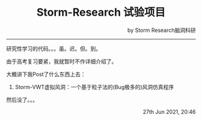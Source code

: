<h1 align="center">Storm-Research 试验项目</h1>

<p align="right">by Storm Research脑洞科研</p>

---

研究性学习的代码。。。虽。迟。但。到。

由于高考复习要紧，我就暂时不作详细介绍了。

大概讲下我Post了什么东西上去：

1. Storm-VWT虚拟风洞：一个基于粒子法的(Bug极多的)风洞仿真程序

然后没了。。。

<p align="right">27th Jun 2021, 20:46</p>

